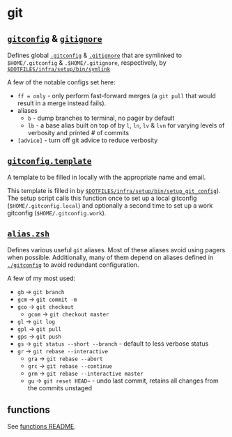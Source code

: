 # git

## [`gitconfig`](./gitconfig) & [`gitignore`](./gitignore)

Defines global [`.gitconfig`](https://git-scm.com/docs/git-config) & [`.gitignore`](https://git-scm.com/docs/gitignore) that are symlinked to `$HOME/.gitconfig` & `.$HOME/.gitignore`, respectively, by [`$DOTFILES/infra/setup/bin/symlink`](../infra/setup/bin/symlink)

A few of the notable configs set here:

- `ff = only` - only perform fast-forward merges (a `git pull` that would result in a merge instead fails).
- aliases
  - `b` - dump branches to terminal, no pager by default
  - `lb` - a base alias built on top of by `l`, `ln`, `lv` & `lvn` for varying levels of verbosity and printed # of commits
- `[advice]` - turn off git advice to reduce verbosity

## [`gitconfig.template`](./gitconfig.template)

A template to be filled in locally with the appropriate name and email.

This template is filled in by [`$DOTFILES/infra/setup/bin/setup_git_config`](../infra/setup/bin/setup_git_config)). The setup script calls this function once to set up a local gitconfig (`$HOME/.gitconfig.local`) and optionally a second time to set up a work gitconfig (`$HOME/.gitconfig.work`).

## [`alias.zsh`](./alias.zsh)

Defines various useful `git` aliases. Most of these aliases avoid using pagers when possible. Additionally, many of them depend on aliases defined in [`./gitconfig`](./gitconfig) to avoid redundant configuration.

A few of my most used:

- `gb` -> `git branch`
- `gcm` -> `git commit -m`
- `gco` -> `git checkout`
  - `gcom` -> `git checkout master`
- `gl` -> `git log`
- `gpl` -> `git pull`
- `gps` -> `git push`
- `gs` -> `git status --short --branch` - default to less verbose status
- `gr` -> `git rebase --interactive`
  - `gra` -> `git rebase --abort`
  - `grc` -> `git rebase --continue`
  - `grm` -> `git rebase --interactive master`
  - `gu` -> `git reset HEAD~` - undo last commit, retains all changes from the commits unstaged

## functions

See [functions README](./functions/README.md).
